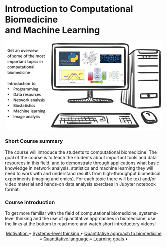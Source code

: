 # Introduction to Computational Biomedicine <br> and Machine Learning

![CBM101_overview](./assets/overview.png)


### Short Course summary  

The course will introduce the students to computational biomedicine. The goal of the course is to teach the students about important tools and data resources in this field, and to demonstrate through applications what basic knowledge in network analysis, statistics and machine learning they will need to work with and understand results from high-throughput biomedical experiments (imaging and omics). For each topic there will be text and/or video material and hands-on data analysis exercises in Jupyter notebook format.

### Course introduction

To get more familiar with the field of computational biomedicine, systems-level thinking and the use of quantitative approaches in biomedicine, use the links at the bottom to read more and watch short introductory videos!

<p align="center">
  <a href="./assets/p1.md">   Motivation    </a> •
  <a href="./assets/p2.md">   Systems-level thinking   </a> •
  <a href="./assets/p3.md">   Quantitative approach to biomedicine    </a> •
  <a href="./assets/p4.md">   Quantitative language    </a> •
  <a href="./assets/p5.md">   Learning goals    </a> •
</p>
